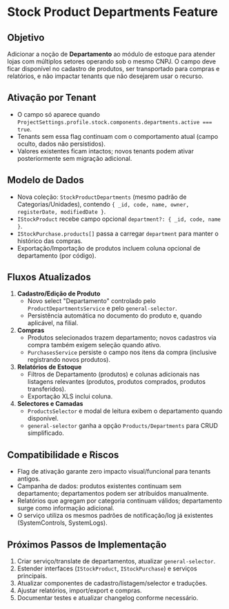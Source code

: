 # Stock Product Departments Feature

## Objetivo
Adicionar a noção de **Departamento** ao módulo de estoque para atender lojas com múltiplos setores operando sob o mesmo CNPJ. O campo deve ficar disponível no cadastro de produtos, ser transportado para compras e relatórios, e não impactar tenants que não desejarem usar o recurso.

## Ativação por Tenant
- O campo só aparece quando `ProjectSettings.profile.stock.components.departments.active === true`.
- Tenants sem essa flag continuam com o comportamento atual (campo oculto, dados não persistidos).
- Valores existentes ficam intactos; novos tenants podem ativar posteriormente sem migração adicional.

## Modelo de Dados
- Nova coleção: `StockProductDepartments` (mesmo padrão de Categorias/Unidades), contendo `{ _id, code, name, owner, registerDate, modifiedDate }`.
- `IStockProduct` recebe campo opcional `department?: { _id, code, name }`.
- `IStockPurchase.products[]` passa a carregar `department` para manter o histórico das compras.
- Exportação/Importação de produtos incluem coluna opcional de departamento (por código).

## Fluxos Atualizados
1. **Cadastro/Edição de Produto**
   - Novo select "Departamento" controlado pelo `ProductDepartmentsService` e pelo `general-selector`.
   - Persistência automática no documento do produto e, quando aplicável, na filial.
2. **Compras**
   - Produtos selecionados trazem departamento; novos cadastros via compra também exigem seleção quando ativo.
   - `PurchasesService` persiste o campo nos itens da compra (inclusive registrando novos produtos).
3. **Relatórios de Estoque**
   - Filtros de Departamento (produtos) e colunas adicionais nas listagens relevantes (produtos, produtos comprados, produtos transferidos).
   - Exportação XLS inclui coluna.
4. **Selectores e Camadas**
   - `ProductsSelector` e modal de leitura exibem o departamento quando disponível.
   - `general-selector` ganha a opção `Products/Departments` para CRUD simplificado.

## Compatibilidade e Riscos
- Flag de ativação garante zero impacto visual/funcional para tenants antigos.
- Campanha de dados: produtos existentes continuam sem departamento; departamentos podem ser atribuídos manualmente.
- Relatórios que agregam por categoria continuam válidos; departamento surge como informação adicional.
- O serviço utiliza os mesmos padrões de notificação/log já existentes (SystemControls, SystemLogs).

## Próximos Passos de Implementação
1. Criar serviço/translate de departamentos, atualizar `general-selector`.
2. Estender interfaces (`IStockProduct`, `IStockPurchase`) e serviços principais.
3. Atualizar componentes de cadastro/listagem/selector e traduções.
4. Ajustar relatórios, import/export e compras.
5. Documentar testes e atualizar changelog conforme necessário.
